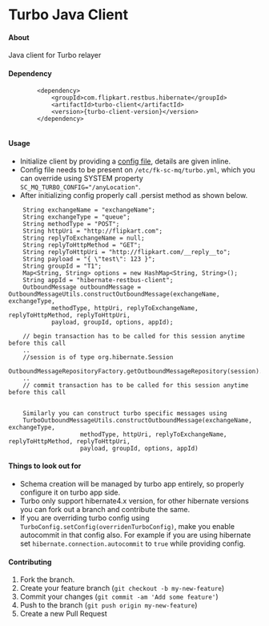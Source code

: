 Turbo Java Client
=================


#### About
Java client for Turbo relayer 

#### Dependency
```
        <dependency>
            <groupId>com.flipkart.restbus.hibernate</groupId>
            <artifactId>turbo-client</artifactId>
            <version>{turbo-client-version}</version>
        </dependency>
   
```
#### Usage
- Initialize client by providing a [config file](https://github.fkinternal.com/Flipkart/turbo-client/blob/master/hibernate-restbus-client/sample_config.yml), details are given inline.
- Config file needs to be present on `/etc/fk-sc-mq/turbo.yml`, which you can override using SYSTEM property `SC_MQ_TURBO_CONFIG="/anyLocation"`.
- After initializing config properly call .persist method as shown below.
```
    String exchangeName = "exchangeName";
    String exchangeType = "queue";
    String methodType = "POST";
    String httpUri = "http://flipkart.com";
    String replyToExchangeName = null;
    String replyToHttpMethod = "GET";
    String replyToHttpUri = "http://flipkart.com/__reply__to";
    String payload = "{ \"test\": 123 }";
    String groupId = "T1";
    Map<String, String> options = new HashMap<String, String>();
    String appId = "hibernate-restbus-client";
    OutboundMessage outboundMessage = OutboundMessageUtils.constructOutboundMessage(exchangeName, exchangeType,
            methodType, httpUri, replyToExchangeName, replyToHttpMethod, replyToHttpUri,
            payload, groupId, options, appId);

    // begin transaction has to be called for this session anytime before this call
    ..
    //session is of type org.hibernate.Session
    OutboundMessageRepositoryFactory.getOutboundMessageRepository(session).persist(outboundMessage);
    ..
    // commit transaction has to be called for this session anytime before this call
    
   
    Similarly you can construct turbo specific messages using
    TurboOutboundMessageUtils.constructOutboundMessage(exchangeName, exchangeType,
                    methodType, httpUri, replyToExchangeName, replyToHttpMethod, replyToHttpUri,
                    payload, groupId, options, appId)

```

#### Things to look out for

- Schema creation will be managed by turbo app entirely, so properly configure it on turbo app side.
- Turbo only support hibernate4.x version, for other hibernate versions you can fork out a branch and contribute the same.
- If you are overriding turbo config using `TurboConfig.setConfig(overridenTurboConfig)`, make you enable autocommit in that config also. For example if you are using hibernate set `hibernate.connection.autocommit` to `true` while providing config.


#### Contributing

1. Fork the branch.
2. Create your feature branch (`git checkout -b my-new-feature`)
3. Commit your changes (`git commit -am 'Add some feature'`)
4. Push to the branch (`git push origin my-new-feature`)
5. Create a new Pull Request
